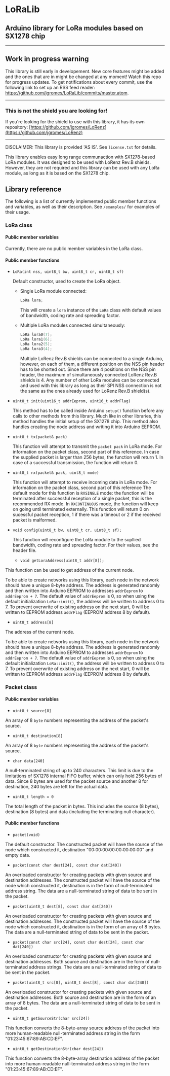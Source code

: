 # LoRaLib

## Arduino library for LoRa modules based on SX1278 chip

---

## Work in progress warning
This library is still early in developement. New core features might be added and the ones that are in might be changed at any moment! Watch this repo for progress updates. To get notifications about every commit, use the following link to set up an RSS feed reader: https://github.com/jgromes/LoRaLib/commits/master.atom.

---

### This is not the shield you are looking for!
If you're looking for the shield to use with this library, it has its own repository: [https://github.com/jgromes/LoRenz](https://github.com/jgromes/LoRenz)

---

DISCLAIMER: This library is provided 'AS IS'. See `license.txt` for details.

This library enables easy long range communaction with SX1278-based LoRa modules. It was designed to be used with LoRenz Rev.B shields. However, they are not required and this library can be used with any LoRa module, as long as it is based on the SX1278 chip.

## Library reference

The following is a list of currently implemented public member functions and variables, as well as their description. See `/examples/` for examples of their usage.

### LoRa class

#### Public member variables

Currently, there are no public member variables in the LoRa class.

#### Public member functions

* `LoRa(int nss, uint8_t bw, uint8_t cr, uint8_t sf)`

  Default constructor, used to create the LoRa object.
  
  * Single LoRa module connected:
  
    ```c++
    LoRa lora;
    ```
    
    This will create a `lora` instance of the `LoRa` class with default values of bandwidth, coding rate and spreading factor.
  
  * Multiple LoRa modules connected simultaneously:
    
    ```c++
    LoRa lora0(7);
    LoRa lora1(6);
    LoRa lora2(5);
    LoRa lora3(4);
    ```
    
    Multiple LoRenz Rev.B shields can be connected to a single Arduino, however, on each of them, a different position on the NSS pin header has to be shorted out. Since there are 4 positions on the NSS pin header, the maximum of simultaneously connected LoRenz Rev.B shields is 4. Any number of other LoRa modules can be connected and used with this library as long as their SPI NSS connection is not the same as the ones already used for LoRenz Rev.B shield(s).

* `uint8_t init(uint16_t addrEeprom, uint16_t addrFlag)` 

  This method has to be called inside Arduino `setup()` function before any calls to other methods from this library. Much like in other libraries, this method handles the initial setup of the SX1278 chip. This method also handles creating the node address and writing it into Arduino EEPROM.

* `uint8_t tx(packet& pack)`

  This function will attempt to transmit the `packet pack` in LoRa mode. For information on the packet class, second part of this reference. In case the supplied packet is larger than 256 bytes, the function will return 1. In case of a successful transmission, the function will return 0.

* `uint8_t rx(packet& pack, uint8_t mode)`

  This function will attempt to receive incoming data in LoRa mode. For information on the packet class, second part of this reference The default mode for this function is `RXSINGLE` mode: the function will be terminated after successful reception of a single packet, this is the recommended RX mode. In `RXCONTINUOUS` mode, the function will keep on going until terminated externally. This function will return 0 on sucessful packet reception, 1 if there was a timeout or 2 if the received packet is malformed.

* `void config(uint8_t bw, uint8_t cr, uint8_t sf);`

  This function will reconfigure the LoRa module to the supllied bandwidth, coding rate and spreading factor. For their values, see the header file.
  
  * `void getLoraAddress(uint8_t addr[8]);`

This function can be used to get address of the current node.

To be able to create networks using this library, each node in the network should have a unique 8-byte address. The address is generated randomly and then written into Arduino EEPROM to addresses `addrEeprom` to `addrEeprom + 7`. The default value of `addrEeprom` is 0, so when using the default initialization `LoRa::init()`, the address will be written to address 0 to 7. To prevent overwrite of existing address on the next start, 0 will be written to EEPROM address `addrFlag` (EEPROM address 8 by default).
  
  * `uint8_t address[8]`

The address of the current node.

To be able to create networks using this library, each node in the network should have a unique 8-byte address. The address is generated randomly and then written into Arduino EEPROM to addresses `addrEeprom` to `addrEeprom + 7`. The default value of `addrEeprom` is 0, so when using the default initialization `LoRa::init()`, the address will be written to address 0 to 7. To prevent overwrite of existing address on the next start, 0 will be written to EEPROM address `addrFlag` (EEPROM address 8 by default).

### Packet class

#### Public member variables

* `uint8_t source[8]`

An array of 8 `byte` numbers representing the address of the packet's source.

* `uint8_t destination[8]`

An array of 8 `byte` numbers representing the address of the packet's source.

* `char data[240]`

A null-terminated string of up to 240 characters. This limit is due to the limitations of SX1278 internal FIFO buffer, which can only hold 256 bytes of data. Since 8 bytes are used for the packet source and another 8 for destination, 240 bytes are left for the actual data.

* `uint8_t length = 0`

The total length of the packet in bytes. This includes the source (8 bytes), destination (8 bytes) and data (including the terminating null character).

#### Public member functions

* `packet(void)`

The default constructor. The constructed packet will have the source of the node which constructed it, destination "00:00:00:00:00:00:00:00" and empty data.

* `packet(const char dest[24], const char dat[240])`

An overloaded constructor for creating packets with given source and destination addresses. The constructed packet will have the source of the node which constructed it, destination is in the form of null-terminated address string. The data are a null-terminated string of data to be sent in the packet.

* `packet(uint8_t dest[8], const char dat[240])`

An overloaded constructor for creating packets with given source and destination addresses. The constructed packet will have the source of the node which constructed it, destination is in the form of an array of 8 bytes. The data are a null-terminated string of data to be sent in the packet.

* `packet(const char src[24], const char dest[24], const char dat[240])`

An overloaded constructor for creating packets with given source and destination addresses. Both source and destination are in the form of null-terminated address strings. The data are a null-terminated string of data to be sent in the packet.

* `packet(uint8_t src[8], uint8_t dest[8], const char dat[240])`

An overloaded constructor for creating packets with given source and destination addresses. Both source and destination are in the form of an array of 8 bytes. The data are a null-terminated string of data to be sent in the packet.

* `uint8_t getSourceStr(char src[24])`

This function converts the 8-byte-array source address of the packet into more human-readable null-terminated address string in the form "01:23:45:67:89:AB:CD:EF".

* `uint8_t getDestinationStr(char dest[24])`

This function converts the 8-byte-array destination address of the packet into more human-readable null-terminated address string in the form "01:23:45:67:89:AB:CD:EF".

